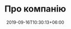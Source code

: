 ---
title: "Про компанію"
date: 2019-09-16T10:30:13+06:00
draft: false
description: "this is meta description"
bg_image: "images/bg/about-bg.webp"
---